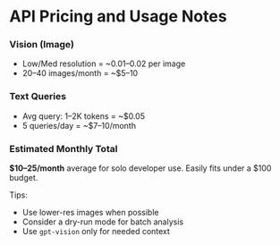 # API Pricing and Usage Notes

### Vision (Image)

- Low/Med resolution = ~$0.01–$0.02 per image
- 20–40 images/month = ~$5–10

### Text Queries

- Avg query: 1–2K tokens = ~$0.05
- 5 queries/day = ~$7–10/month

### Estimated Monthly Total

**$10–25/month** average for solo developer use. Easily fits under a $100 budget.

Tips:
- Use lower-res images when possible
- Consider a dry-run mode for batch analysis
- Use `gpt-vision` only for needed context
